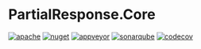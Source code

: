 # PartialResponse.Core

[![apache](https://img.shields.io/badge/license-Apache%202-green.svg)](https://raw.githubusercontent.com/dotarj/PartialResponse.Core/master/LICENSE)
[![nuget](https://img.shields.io/nuget/dt/PartialResponse.Core.svg)](https://www.nuget.org/packages/PartialResponse.Core)
[![appveyor](https://ci.appveyor.com/api/projects/status/imfxoxrhw66mnoae?svg=true)](https://ci.appveyor.com/project/dotarj/partialresponse-core)
[![sonarqube](https://sonarcloud.io/api/badges/gate?key=PartialResponse.Core)](https://sonarcloud.io/dashboard?id=PartialResponse.Core)
[![codecov](https://codecov.io/gh/dotarj/PartialResponse.Core/branch/master/graph/badge.svg)](https://codecov.io/gh/dotarj/PartialResponse.Core)